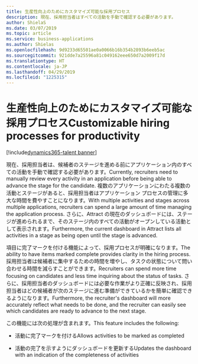 ```yaml
---
title: 生産性向上のためにカスタマイズ可能な採用プロセス
description: 現在、採用担当者はすべての活動を手動で確認する必要があります。
author: ShielaS
ms.date: 03/07/2019
ms.topic: article
ms.service: business-applications
ms.author: Shielas
ms.openlocfilehash: 9d9233d65501ae0a0066b16b354b2893b6eeb5ac
ms.sourcegitcommit: 921dde7a25596a81c049162eee650d7a2009f17d
ms.translationtype: HT
ms.contentlocale: ja-JP
ms.lasthandoff: 04/29/2019
ms.locfileid: "1225315"
---
```

#  <a name="customizable-hiring-processes-for-productivity"></a><span data-ttu-id="53096-103">生産性向上のためにカスタマイズ可能な採用プロセス</span><span class="sxs-lookup"><span data-stu-id="53096-103">Customizable hiring processes for productivity</span></span>
[!include[dynamics365-talent banner](../../includes/dynamics365-talent.md)]




<span data-ttu-id="53096-104">現在、採用担当者は、候補者のステージを進める前にアプリケーション内のすべての活動を手動で確認する必要があります。</span><span class="sxs-lookup"><span data-stu-id="53096-104">Currently, recruiters need to manually review every activity in an application before being able to advance the stage for the candidate.</span></span>  <span data-ttu-id="53096-105">複数のアプリケーションにわたる複数の活動とステージがあると、採用担当者はアプリケーション プロセスの管理に多大な時間を費やすことになります。</span><span class="sxs-lookup"><span data-stu-id="53096-105">With multiple activities and stages across multiple applications, recruiters can spend a large amount of time managing the application process.</span></span> <span data-ttu-id="53096-106">さらに、Attract の現在のダッシュボードには、ステージが進められるまで、そのステージ内のすべての活動がオープンしている活動として表示されます。</span><span class="sxs-lookup"><span data-stu-id="53096-106">Furthermore, the current dashboard in Attract lists all activities in a stage as being open until the stage is advanced.</span></span>  

<span data-ttu-id="53096-107">項目に完了マークを付ける機能によって、採用プロセスが明確になります。</span><span class="sxs-lookup"><span data-stu-id="53096-107">The ability to have items marked complete provides clarity in the hiring process.</span></span> <span data-ttu-id="53096-108">採用担当者は候補者に集中するための時間を増やし、タスクの状態について問い合わせる時間を減らすことができます。</span><span class="sxs-lookup"><span data-stu-id="53096-108">Recruiters can spend more time focusing on candidates and less time inquiring about the status of tasks.</span></span> <span data-ttu-id="53096-109">さらに、採用担当者のダッシュボードには必要な作業がより正確に反映され、採用担当者はどの候補者が次のステージに進む準備ができているかを簡単に確認できるようになります。</span><span class="sxs-lookup"><span data-stu-id="53096-109">Furthermore, the recruiter's dashboard will more accurately reflect what needs to be done, and the recruiter can easily see which candidates are ready to advance to the next stage.</span></span>

<span data-ttu-id="53096-110">この機能には次の処理が含まれます。</span><span class="sxs-lookup"><span data-stu-id="53096-110">This feature includes the following:</span></span>


-   <span data-ttu-id="53096-111">活動に完了マークを付ける</span><span class="sxs-lookup"><span data-stu-id="53096-111">Allows activities to be marked as completed</span></span>

-   <span data-ttu-id="53096-112">活動の完了を示すようにダッシュボードを更新する</span><span class="sxs-lookup"><span data-stu-id="53096-112">Updates the dashboard with an indication of the completeness of activities</span></span>
